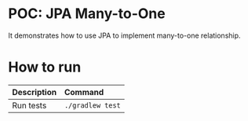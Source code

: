 # POC: JPA Many-to-One

It demonstrates how to use JPA to implement many-to-one relationship.

# How to run

| Description | Command          |
|:------------|:-----------------|
| Run tests   | `./gradlew test` |
